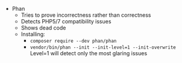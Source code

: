 

* Phan
    * Tries to prove incorrectness rather than correctness
    * Detects PHP5/7 compatibility issues
    * Shows dead code
    * Installing:
        * `composer require --dev phan/phan`
        * `vendor/bin/phan --init --init-level=1 --init-overwrite` Level=1 will detect only the most glaring issues
         